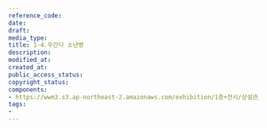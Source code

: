 ```yaml
---
reference_code: 
date: 
draft: 
media_type: 
title: 1-4.우간다 소년병
description: 
modified_at: 
created_at: 
public_access_status: 
copyright_status: 
components:
- https://wwm3.s3.ap-northeast-2.amazonaws.com/exhibition/1층+전시/상설관/1-4.우간다+소년병.tif
tags:
- 
---
```

